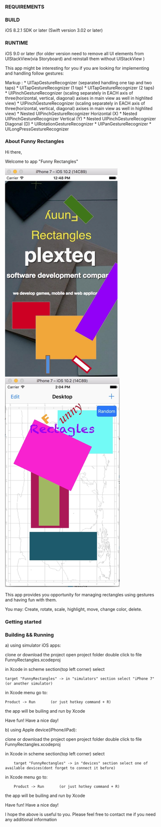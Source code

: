 

### REQUIREMENTS ###


### BUILD ###
iOS 8.2.1 SDK or later
(Swift version 3.02 or later)

### RUNTIME ###
iOS 9.0 or later 
(for older version need to remove all UI elements from UIStackView(via Storyboard) and reinstall them without UIStackView )

This app might be interesting for you if you are looking for implementing and handling follow gestures:

 Markup : * UITapGestureRecognizer   (separated handling one tap and two taps)
             * UITapGestureRecognizer (1 tap)
             * UITapGestureRecognizer (2 taps)
          * UIPinchGestureRecognizer (scaling separately in EACH axis of three(horizontal, vertical, diagonal) axises in main view as well in highlited view)
          * UIPinchGestureRecognizer (scaling separately in EACH axis of three(horizontal, vertical, diagonal) axises in main view as well in highlited view)
          * Nested UIPinchGestureRecognizer Horizontal (X)
          * Nested UIPinchGestureRecognizer Vertical   (Y)
          * Nested UIPinchGestureRecognizer Diagonal   (D)
          * UIRotationGestureRecognizer
          * UIPanGestureRecognizer
          * UILongPressGestureRecognizer


### About Funny Rectangles ###

Hi there,

Welcome to app "Funny Rectangles"

![screenshot](https://github.com/PROudoxa/git-first/blob/master/screenshotLogo.jpg)
![screenshot](https://github.com/PROudoxa/git-first/blob/master/screenshot.jpg)

This app provides you opportunity for managing rectangles using gestures and having fun with them.

You may:
Create, rotate, scale, highlight, move, change color, delete.


### Getting started ###

### Building && Running ###

a) using simulator iOS apps:

clone or download the project
open project folder
double click to file FunnyRectangles.xcodeproj

in Xcode in scheme section(top left corner) select

    target "FunnyRectangles" -> in "simulators" section select "iPhone 7"(or another simulator)

in Xcode menu go to:

    Product -> Run       (or just hotkey command + R)

the app will be builing and run by Xcode

Have fun!
Have a nice day!


b) using Apple device(iPhone/iPad):

clone or download the project
open project folder
double click to file FunnyRectangles.xcodeproj

in Xcode in scheme section(top left corner) select

        target "FunnyRectangles" -> in "devices" section select one of available devices(dont forget to connect it before)

in Xcode menu go to:

        Product -> Run       (or just hotkey command + R)

the app will be builing and run by Xcode

Have fun!
Have a nice day!


I hope the above is useful to you.
Please feel free to contact me if you need any additional information
